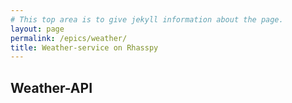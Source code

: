 ```yaml
---
# This top area is to give jekyll information about the page.
layout: page
permalink: /epics/weather/
title: Weather-service on Rhasspy
---
```


## Weather-API

